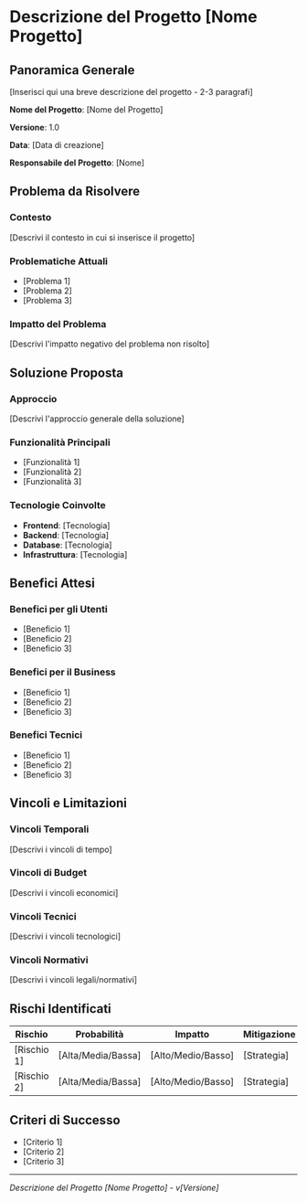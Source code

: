 # Descrizione del Progetto [Nome Progetto]

## Panoramica Generale

[Inserisci qui una breve descrizione del progetto - 2-3 paragrafi]

**Nome del Progetto**: [Nome del Progetto]

**Versione**: 1.0

**Data**: [Data di creazione]

**Responsabile del Progetto**: [Nome]

## Problema da Risolvere

### Contesto

[Descrivi il contesto in cui si inserisce il progetto]

### Problematiche Attuali

- [Problema 1]
- [Problema 2]
- [Problema 3]

### Impatto del Problema

[Descrivi l'impatto negativo del problema non risolto]

## Soluzione Proposta

### Approccio

[Descrivi l'approccio generale della soluzione]

### Funzionalità Principali

- [Funzionalità 1]
- [Funzionalità 2]
- [Funzionalità 3]

### Tecnologie Coinvolte

- **Frontend**: [Tecnologia]
- **Backend**: [Tecnologia]
- **Database**: [Tecnologia]
- **Infrastruttura**: [Tecnologia]

## Benefici Attesi

### Benefici per gli Utenti

- [Beneficio 1]
- [Beneficio 2]
- [Beneficio 3]

### Benefici per il Business

- [Beneficio 1]
- [Beneficio 2]
- [Beneficio 3]

### Benefici Tecnici

- [Beneficio 1]
- [Beneficio 2]
- [Beneficio 3]

## Vincoli e Limitazioni

### Vincoli Temporali

[Descrivi i vincoli di tempo]

### Vincoli di Budget

[Descrivi i vincoli economici]

### Vincoli Tecnici

[Descrivi i vincoli tecnologici]

### Vincoli Normativi

[Descrivi i vincoli legali/normativi]

## Rischi Identificati

| Rischio | Probabilità | Impatto | Mitigazione |
|---------|-------------|---------|-------------|
| [Rischio 1] | [Alta/Media/Bassa] | [Alto/Medio/Basso] | [Strategia] |
| [Rischio 2] | [Alta/Media/Bassa] | [Alto/Medio/Basso] | [Strategia] |

## Criteri di Successo

- [Criterio 1]
- [Criterio 2]
- [Criterio 3]


---

*Descrizione del Progetto [Nome Progetto] - v[Versione]*

